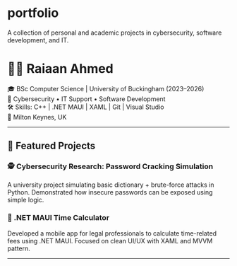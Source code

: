 # portfolio
A collection of personal and academic projects in cybersecurity, software development, and IT.
# 👨‍💻 Raiaan Ahmed

🎓 BSc Computer Science | University of Buckingham (2023–2026)  
🔐 Cybersecurity • IT Support • Software Development  
🛠️ Skills: C++ | .NET MAUI | XAML | Git | Visual Studio  
📍 Milton Keynes, UK

---

## 📂 Featured Projects

### 🕵️ Cybersecurity Research: Password Cracking Simulation  
A university project simulating basic dictionary + brute-force attacks in Python. Demonstrated how insecure passwords can be exposed using simple logic.

### 📱 .NET MAUI Time Calculator  
Developed a mobile app for legal professionals to calculate time-related fees using .NET MAUI. Focused on clean UI/UX with XAML and MVVM pattern.

---
